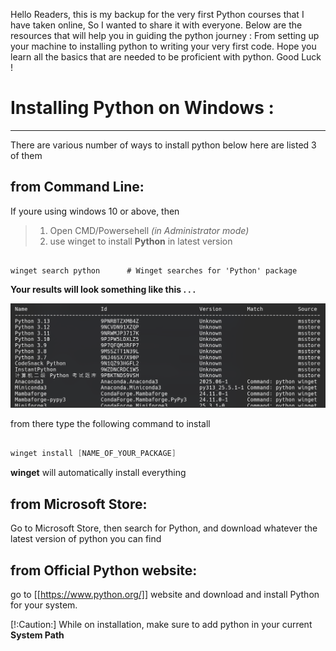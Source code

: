 Hello Readers, this is my backup for the very first Python courses that I have taken online, So I wanted to share it with everyone. Below are the resources that will help you in guiding the python journey : From setting up your machine to installing python to writing your very first code. Hope you learn all the basics that are needed to be proficient with python. Good Luck !

# Installing Python on Windows :
---
There are various number of ways to install python below here are listed 3 of them


## from Command Line:

If youre using windows 10 or above, then 

> 1. Open CMD/Powersehell _(in Administrator mode)_
> 2. use winget to install **Python** in latest version

```powerhsell

winget search python      # Winget searches for 'Python' package

```

**Your results will look something like this . . .**

![result's image for python search using winget](.assets/SS.png "Your results will look something like this")

from there type the following command to install

```powershell

winget install [NAME_OF_YOUR_PACKAGE]

```
 **winget** will automatically install everything


## from Microsoft Store:

Go to Microsoft Store, then search for Python, and download whatever the latest version of python you can find


## from Official Python website:

go to [[https://www.python.org/]] website and download and install Python for your system. 

[!:Caution:] While on installation, make sure to add python in your current **System Path**

